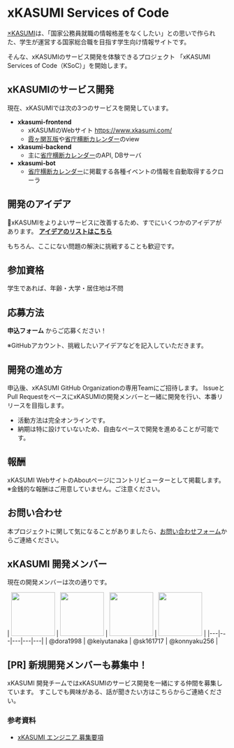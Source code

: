 # xKASUMI Services of Code
[×KASUMI](https://www.xkasumi.com/)は、「国家公務員就職の情報格差をなくしたい」との思いで作られた、学生が運営する国家総合職を目指す学生向け情報サイトです。

そんな、xKASUMIのサービス開発を体験できるプロジェクト 「xKASUMI Services of Code（KSoC）」を開始します。

## xKASUMIのサービス開発
現在、xKASUMIでは次の3つのサービスを開発しています。
- **xkasumi-frontend**
    - xKASUMIのWebサイト https://www.xkasumi.com/
    - [霞ヶ関瓦版](https://www.xkasumi.com/media)や[省庁横断カレンダー](https://www.xkasumi.com/calendar)のview
- **xkasumi-backend**
    - 主に[省庁横断カレンダー](https://www.xkasumi.com/calendar)のAPI, DBサーバ
- **xkasumi-bot**
    - [省庁横断カレンダー](https://www.xkasumi.com/calendar)に掲載する各種イベントの情報を自動取得するクローラ

## 開発のアイデア
xKASUMIをよりよいサービスに改善するため、すでにいくつかのアイデアがあります。
[**アイデアのリストはこちら**](https://github.com/xkasumi/KSoC/issues)

もちろん、ここにない問題の解決に挑戦することも歓迎です。



## 参加資格
学生であれば、年齢・大学・居住地は不問

## 応募方法
**申込フォーム** からご応募ください！

※GitHubアカウント、挑戦したいアイデアなどを記入していただきます。

## 開発の進め方
申込後、xKASUMI GitHub Organizationの専用Teamにご招待します。
IssueとPull RequestをベースにxKASUMIの開発メンバーと一緒に開発を行い、本番リリースを目指します。

- 活動方法は完全オンラインです。
- 納期は特に設けていないため、自由なペースで開発を進めることが可能です。


## 報酬
xKASUMI WebサイトのAboutページにコントリビューターとして掲載します。
※金銭的な報酬はご用意していません。ご注意ください。

## お問い合わせ
本プロジェクトに関して気になることがありましたら、[お問い合わせフォーム](https://docs.google.com/forms/d/e/1FAIpQLSe5N1ACCoFK3JjaQknLU8HcA_1NxJ3dQ5St8mxPxBUpE2N3jw/viewform)からご連絡ください。

## xKASUMI 開発メンバー
現在の開発メンバーは次の通りです。

| [<img src="https://github.com/dora1998.png" width="100">](https://github.com/dora1998) | [<img src="https://github.com/keiyutanaka.png" width="100">](https://github.com/keiyutanaka) | [<img src="https://github.com/sk161717.png" width="100">](https://github.com/sk161717) | [<img src="https://github.com/konnyaku256.png" width="100">](https://github.com/konnyaku256) |
|---|---|---|---|---|
| @dora1998 | @keiyutanaka | @sk161717 | @konnyaku256 |



## [PR] 新規開発メンバーも募集中！
<!-- ここで随時募集する？ -->
xKASUMI 開発チームではxKASUMIのサービス開発を一緒にする仲間を募集しています。
すこしでも興味がある、話が聞きたい方はこちらからご連絡ください。
### 参考資料
- [xKASUMI エンジニア 募集要項](https://www.notion.so/b772bbf2c9944a4cbe0be1e32ec7d9a9)

